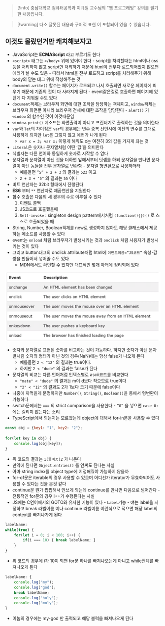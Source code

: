 > [!info] 충남대학교 컴퓨터공학과 이규철 교수님의 "웹 프로그래밍" 강의를 필기한 내용입니다.

> [!warning] 다소 잘못된 내용과 구어적 표현 이 포함되어 있을 수 있습니다.

## 이것도 몰랐던거만 캐치해보자고

- JavaScript는 **ECMAScript** 라고 부르기도 한다
- `<script>` 태그는 `</body>` 위에 있어야 한다 - script를 처리할때는 html이나 css등을 처리하지 않고 script만 처리하기 때문에 html이 전부다 로드되어있지 않으면 에러가 날 수도 있음 - 따라서 html을 전부 로드하고 script를 처리해주기 위해 body의 닫는 태그 위에 작성해주는 것
- `document.write()` 함수는 페이지가 로드되고 나서 호출되면 새로운 페이지에 띄우기 때문에 기존의 것이 다 사라지게 된다 - event같은걸로 호출하면 페이지에 있던게 다 지워질 수도 있다
- `document`객체는 브라우저 화면에 대한 조작을 담당하는 객체이고, `window`객체는 브라우져 화면뿐 아니라 브라우저 전체에 대한 조작을 담당한다 - `alert()` 가 `window` 의 함수인 것이 이것때문임
- `window.print()` 메소드는 화면출력이 아니고 프린터기로 출력하는 것을 의미한다
- `var`와 `let`의 차이점은 `var`의 경우에는 변수 중복 선언시에 이전의 변수를 그대로 사용하게 되지만 `let`은 그렇지 않고 에러가 나게 된다
	- `var x = 3; var x;` 이렇게 해줘도 x는 여전히 3의 값을 가지게 되는 것
- `Literal`은 숫자나 문자열처럼 어떤 ‘값’을 의미한다
- 식별자는 다른 언어와 동일하게 숫자로 시작할 수 없다
- 문자열과 문자열이 아닌 것을 더하면 앞에서부터 덧셈를 하되 문자열을 만나면 문자열이 아닌 놈들을 전부 문자열로 변환함 - 문자열 형변환으로 사용하더라
	- 예를들면 `”5” + 2 + 3` 의 결과는 `523` 이고
	- `2 + 3 + "5"` 의 결과는 `55` 이다
- 비트 연산자는 32bit 형태에서 진행된다
- **ES6** 부터 `**` 연산자로 제곱연산을 지원한다
- 함수 호출은 다음의 세 경우의 수로 이루질 수 있다
	1. 이벤트 콜백
	2. JS코드로 호출했을때
	3. `Self-invoke` : singleton design pattern에서처럼 `(function(){})()` 로 스스로 호출되었을 때
- String, Number, Boolean객체를 new로 생성하지 않아도 해당 클래스에서 제공하는 메소드를 사용할 수 있다
- event는 `onload` 처럼 브라우저가 발생시키는 것과 `onclick` 처럼 사용자가 발생시키는 것이 있다
- 그리고 button태그의 onclick attribute처럼 html에 `이벤트이름=“JS코드”` 속성-값 쌍을 만들어서 넣어줄 수도 있다
	- MDN에서도 확인할 수 있지만 대표적인 몇개 아래에 정리되어 있다

![03%20-%20JS%20Basic%207e5c77da89c0415dbeec72f01e05e23d/image1.png](gardens/etc/originals/webprogramming.fall.2021.cse.cnu.ac.kr/images/03_7e5c77da89c0415dbeec72f01e05e23d/image1.png)

- 숫자와 문자열로 표현된 숫자를 비교하는 것이 가능하다. 하지만 숫자가 아닌 문자열처럼 숫자의 형태가 아닌 것의 경우(NaN)에는 항상 false가 나오게 된다
	- 예를들면 `2 < "12"` 의 결과는 true이다.
	- 하지만 `2 < "dude"` 의 결과는 false가 된다
- 문자열의 비교는 다른 언어처럼 인덱스별로 ascii코드를 비교한다
	- `"mate" < "dude"` 의 결과는 m이 d보다 작으므로 true이다
	- `"2" < "12"` 의 결과도 2가 1보다 크기 때문에 false이다
- 나중에 까먹을게 분명하지만 `Number()`, `String()`, `Boolean()`을 통해서 형변환이 가능하다
- switch문에서는 `===` 의 strict comparison을 사용한다 - `“0”` 을 넣으면 `case 0:` 에는 걸리지 않는다는 소리
- TypeScript에서 되는지는 모르겠는데 object에 대해서 for-in문을 사용할 수 있다

```js
const obj = {key1: "1", key2: "2"};

for(let key in obj) {
	console.log(obj[key]);
}
```

- 위 코드의 결과는 `1(줄바꿈)2` 가 나온다
- 만약에 된다면 `Object.entries()` 를 안써도 된다는 사실
- 아마 string index를 object type에 지정해줘야 가능하지 않을까
- for-of문은 iterable의 경우 사용할 수 있으며 어디선가 iterator가 무효화되어도 사용할 수 있다는 것을 본것 같다
- continue문 뭔가 찝찝해서 안쓰게 되는데 continue를 만나면 다음으로 넘어간다 - 전통적인 for문의 경우 I++가 수행된다는 사실
- JS에는 C언어에서의 GOTO와 유사한 기능이 있다 - `Label`기능 - 얘는 label을 지정하고 break 라벨이름 이나 continue 라벨이름 이런식으로 적으면 해당 label의 context를 빠져나가게 된다

```js
labelName:
while(true) {
	for(let i = 0; i < 100; i++) {
		if(i === 10) { break labelName; }
	}
}
```

- 위 코드의 경우에 i가 10이 되면 for문 하나를 빠져나오는게 아니고 while전체를 빠져나오게 된다

```js
labelName: {
	console.log("my");
	console.log("god");
	break labelName;
	console.log("holy");
	console.log("moly");
}
```

- 이놈의 경우에는 my-god 만 출력되고 해당 블럭을 빠져나오게 된다